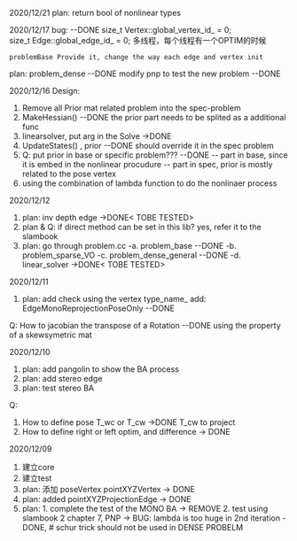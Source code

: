 2020/12/21
plan:
    return bool of nonlinear types

2020/12/17
bug: --DONE
    size_t Vertex::global_vertex_id_ = 0;   
    size_t Edge::global_edge_id_ = 0;
    多线程，每个线程有一个OPTIM的时候

    problemBase Provide it, change the way each edge and vertex init

plan: 
    problem_dense --DONE
    modify pnp to test the new problem --DONE

2020/12/16
Design:
1. Remove all Prior mat related problem into the spec-problem
2. MakeHessian() --DONE 
    the prior part needs to be splited as a additional func 
3. linearsolver, put arg in the Solve ->DONE
4. UpdateStates() , prior --DONE 
    should override it in the spec problem
5. Q: put prior in base or specific problem??? --DONE
    -- part in base, since it is embed in the nonlinear procudure
    -- part in spec, prior is mostly related to the pose vertex
6. using the combination of lambda function to do the nonlinaer process

2020/12/12
1. plan: inv depth edge ->DONE< TOBE TESTED>
2. plan & Q: if direct method can be set in this lib?
    yes, refer it to the slambook 
3. plan: go through problem.cc
    -a. problem_base --DONE
    -b. problem_sparse_VO
    -c. problem_dense_general  --DONE
    -d. linear_solver  ->DONE< TOBE TESTED>


2020/12/11
1. plan: add check using the vertex type_name_ 
add: EdgeMonoReprojectionPoseOnly --DONE

Q: How to jacobian the transpose of a Rotation --DONE
    using the property of a skewsymetric mat

2020/12/10
1. plan: add pangolin to show the BA process
2. plan: add stereo edge
3. plan: test stereo BA

Q:
1. How to define pose T_wc or T_cw ->DONE
    T_cw to project
2. How to define right or left optim, and difference -> DONE

2020/12/09
1. 建立core
2. 建立test
3. plan: 添加 poseVertex pointXYZVertex -> DONE
4. plan:  added pointXYZProjectionEdge -> DONE
5. plan: 
        1. complete the test of the MONO BA -> REMOVE
        2. test using slambook 2 chapter 7, PNP
            -> BUG: lambda is too huge in 2nd iteration
            -DONE, 
            # schur trick should not be used in DENSE PROBELM

